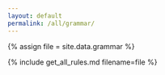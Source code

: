 ```yaml
---
layout: default
permalink: /all/grammar/
---
```

{% assign file = site.data.grammar %}

{% include get_all_rules.md filename=file %}